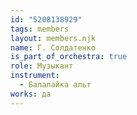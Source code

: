 ```yaml
---
id: "5208138929"
tags: members
layout: members.njk
name: Г. Солдатенко
is_part_of_orchestra: true
role: Музыкант
instrument:
  - Балалайка альт
works: да
---
```

